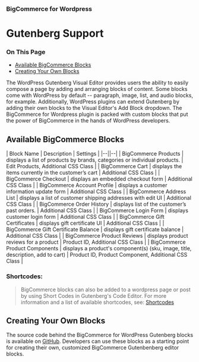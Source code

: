 <div><h3 class="sub-docs-type" id="bigcommerce-for-wordpress">BigCommerce for Wordpress</h3>

# Gutenberg Support

<div class="otp" id="no-index">

### On This Page
- [Available BigCommerce Blocks](#available-bigcommerce-blocks)
- [Creating Your Own Blocks](#creating-your-own-blocks)

</div> 

The WordPress Gutenberg Visual Editor provides users the ability to easily compose a page by adding and arranging blocks of content. Some blocks come with WordPress by default -- paragraph, image, list, and audio blocks, for example. Additionally, WordPress plugins can extend Gutenberg by adding their own blocks to the Visual Editor's Add Block dropdown. The BigCommerce for Wordpress plugin is packed with custom blocks that put the power of BigCommerce in the hands of WordPress developers.



## Available BigCommerce Blocks

| Block Name                           | Description                                                                     | Settings                                            |
|--||--|
| BigCommerce Products                 | displays a list of products by brands, categories or individual products.       | Edit Products, Additional CSS Class                 |
| BigCommerce Cart                     | displays the items currently in the customer’s cart                             | Additional CSS Class                                |
| BigCommerce Checkout                 | displays an embedded checkout form                                              | Additional CSS Class                                |
| BigCommerce Account Profile          | displays a customer information update form                                     | Additional CSS Class                                |
| BigCommerce Address List             | displays a list of customer shipping addresses with edit UI                     | Additional CSS Class                                |
| BigCommerce Order History            | displays list of the customer’s past orders.                                    | Additional CSS Class                                |
| BigCommerce Login Form               | displays customer login form                                                    | Additional CSS Class                                |
| BigCommerce Gift Certificates        | displays gift certificate UI                                                    | Additional CSS Class                                |
| BigCommerce Gift Certificate Balance | displays gift certificate balance                                               | Additional CSS Class                                |
| BigCommerce Product Reviews          | displays product reviews for a product                                          | Product ID, Additional CSS Class                    |
| BigCommerce Product Components       | displays a product's component(s) (sku, image, title, description, add to cart) | Product ID, Product Component, Additional CSS Class |

<div class="HubBlock--callout">
<div class="CalloutBlock--info">
<div class="HubBlock-content">
    
<!-- theme: {{callout_type}} -->

### Shortcodes:
> BigCommerce blocks can also be added to a wordpress page or post by using Short Codes in Gutenberg's Code Editor. For more information and a list of available shortcodes, see: [Shortcodes](https://developer.bigcommerce.com/bigcommerce-for-wordpress/setup/shortcodes)

</div>
</div>
</div>



## Creating Your Own Blocks

The source code behind the BigCommerce for WordPress Gutenberg blocks is available on [GitHub](https://github.com/bigcommerce/bigcommerce-for-wordpress/tree/master/src/BigCommerce/Editor/Gutenberg/Blocks). Developers can use these blocks as a starting point for creating their own, customized BigCommerce Gutenbenberg editor blocks.
